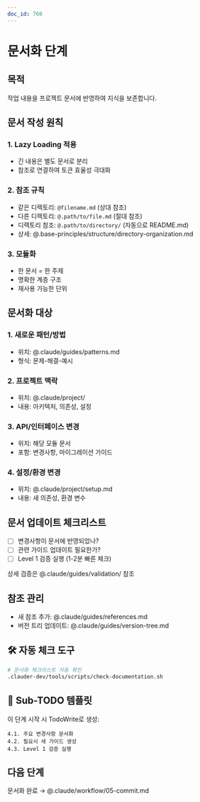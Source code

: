 ```yaml
---
doc_id: 760
---
```


# 문서화 단계

## 목적
작업 내용을 프로젝트 문서에 반영하여 지식을 보존합니다.

## 문서 작성 원칙

### 1. Lazy Loading 적용
- 긴 내용은 별도 문서로 분리
- 참조로 연결하여 토큰 효율성 극대화

### 2. 참조 규칙
- 같은 디렉토리: `@filename.md` (상대 참조)
- 다른 디렉토리: `@.path/to/file.md` (절대 참조)
- 디렉토리 참조: `@.path/to/directory/` (자동으로 README.md)
- 상세: @.base-principles/structure/directory-organization.md

### 3. 모듈화
- 한 문서 = 한 주제
- 명확한 계층 구조
- 재사용 가능한 단위

## 문서화 대상

### 1. 새로운 패턴/방법
- 위치: @.claude/guides/patterns.md
- 형식: 문제-해결-예시

### 2. 프로젝트 맥락
- 위치: @.claude/project/
- 내용: 아키텍처, 의존성, 설정

### 3. API/인터페이스 변경
- 위치: 해당 모듈 문서
- 포함: 변경사항, 마이그레이션 가이드

### 4. 설정/환경 변경
- 위치: @.claude/project/setup.md
- 내용: 새 의존성, 환경 변수

## 문서 업데이트 체크리스트
- [ ] 변경사항이 문서에 반영되었나?
- [ ] 관련 가이드 업데이트 필요한가?
- [ ] Level 1 검증 실행 (1-2분 빠른 체크)

상세 검증은 @.claude/guides/validation/ 참조

## 참조 관리
- 새 참조 추가: @.claude/guides/references.md
- 버전 트리 업데이트: @.claude/guides/version-tree.md

## 🛠️ 자동 체크 도구
```bash
# 문서화 체크리스트 자동 확인
.clauder-dev/tools/scripts/check-documentation.sh
```

## 🎯 Sub-TODO 템플릿

이 단계 시작 시 TodoWrite로 생성:
```
4.1. 주요 변경사항 문서화
4.2. 필요시 새 가이드 생성
4.3. Level 1 검증 실행
```

## 다음 단계
문서화 완료 → @.claude/workflow/05-commit.md
